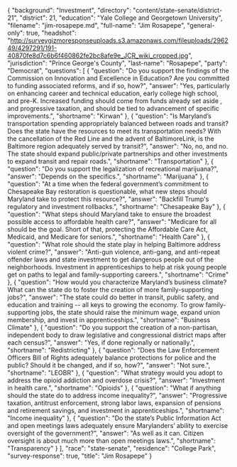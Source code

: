 {
  "background": "Investment",
  "directory": "content/state-senate/district-21",
  "district": 21,
  "education": "Yale College and Georgetown University",
  "filename": "jim-rosapepe.md",
  "full-name": "Jim Rosapepe",
  "general-only": true,
  "headshot": "http://surveygizmoresponseuploads.s3.amazonaws.com/fileuploads/296249/4297291/191-40870fe8d7c6b6f460862fe2bc8afe9e_JCR_wiki_cropped.jpg",
  "jurisdiction": "Prince George's County",
  "last-name": "Rosapepe",
  "party": "Democrat",
  "questions": [
    {
      "question": "Do you support the findings of the Commission on Innovation and Excellence in Education? Are you committed to funding associated reforms, and if so, how?",
      "answer": "Yes, particularly on enhancing career and technical education, early college high school, and pre-K.  Increased funding should come from funds already set aside , and progressive taxation, and should be tied to advancement of specific improvements.",
      "shortname": "Kirwan"
    },
    {
      "question": "Is Maryland’s transportation spending appropriately balanced between roads and transit? Does the state have the resources to meet its transportation needs? With the cancellation of the Red Line and the advent of BaltimoreLink, is the Baltimore region adequately served by transit?",
      "answer": "No, no, and no.  The state should expand public/private partnerships and other investments to expand transit and repair roads.",
      "shortname": "Transportation"
    },
    {
      "question": "Do you support the legalization of recreational marijuana?",
      "answer": "Depends on the specifics.",
      "shortname": "Marijuana"
    },
    {
      "question": "At a time when the federal government’s commitment to Chesapeake Bay restoration is questionable, what new steps should Maryland take to protect this resource?",
      "answer": "Backfill Trump's regulatory and investment rollbacks.",
      "shortname": "Chesapeake Bay"
    },
    {
      "question": "What steps should Maryland take to ensure the broadest possible access to affordable health care?",
      "answer": "Medicare for all should be the goal.  Short of that, protecting the Affordable Care Act, Medicaid, and Medicare for seniors.",
      "shortname": "Health Care"
    },
    {
      "question": "What role should the state play in helping Baltimore address violent crime?",
      "answer": "Anti-gun violence, anti-gang, and anti-repeat offender laws and state investment to get dangerous people out of the neighborhoods.  Investment in apprenticeships to help at risk young people get on paths to legal and family-supporting careers.",
      "shortname": "Crime"
    },
    {
      "question": "How would you characterize Maryland’s business climate? What can the state do to foster the creation of more family-supporting jobs?",
      "answer": "The state could do better in transit, public safety, and education and training -- all keys to growing the economy.  To grow family-supporting jobs, the state should raise the minimum wage, expand union membership, and invest in apprenticeships.",
      "shortname": "Business Climate"
    },
    {
      "question": "Do you support the creation of a non-partisan, independent body to draw legislative and congressional district maps after each census?",
      "answer": "Yes, if done regionally or nationally.",
      "shortname": "Redistricting"
    },
    {
      "question": "Does the Law Enforcement Officers Bill of Rights adequately balance protections for police and the public? Should it be changed, and if so, how?",
      "answer": "Not sure.",
      "shortname": "LEOBR"
    },
    {
      "question": "What strategy would you adopt to address the opioid addiction and overdose crisis?",
      "answer": "Investment in health care.",
      "shortname": "Opioids"
    },
    {
      "question": "What if anything should the state do to address income inequality?",
      "answer": "Progressive taxation, antitrust enforcement, strong labor laws, expansion of pensions and retirement savings, and investment in apprenticeships.",
      "shortname": "Income inequality"
    },
    {
      "question": "Do the state’s Public Information Act and open meetings laws adequately ensure Marylanders’ ability to exercise oversight of the government?",
      "answer": "As well as it can.  Citizen oversight is about much more than open meetings laws.",
      "shortname": "Transparency"
    }
  ],
  "race": "state-senate",
  "residence": "College Park",
  "survey-response": true,
  "title": "Jim Rosapepe"
}
